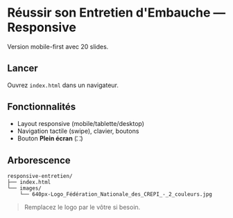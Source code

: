 # Réussir son Entretien d'Embauche — Responsive

Version mobile-first avec 20 slides.

## Lancer
Ouvrez `index.html` dans un navigateur.

## Fonctionnalités
- Layout responsive (mobile/tablette/desktop)
- Navigation tactile (swipe), clavier, boutons
- Bouton **Plein écran** (⛶)

## Arborescence
```
responsive-entretien/
├── index.html
└── images/
    └── 640px-Logo_Fédération_Nationale_des_CREPI_-_2_couleurs.jpg
```

> Remplacez le logo par le vôtre si besoin.
